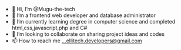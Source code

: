 - 👋 Hi, I’m @Mugu-the-tech
- 👀 I’m a frontend web developer and database administrator
- 🌱 I’m currently learning degree in computer science and completed html,css,javascript,php and C#
- 💞️ I’m looking to collaborate on sharing project ideas and codes
- 📫 How to reach me ...ellitech.developers@gmail.com

<!---
Mugu-the-tech/Mugu-the-tech is a ✨ special ✨ repository because its `README.md` (this file) appears on your GitHub profile.
You can click the Preview link to take a look at your changes.
--->
